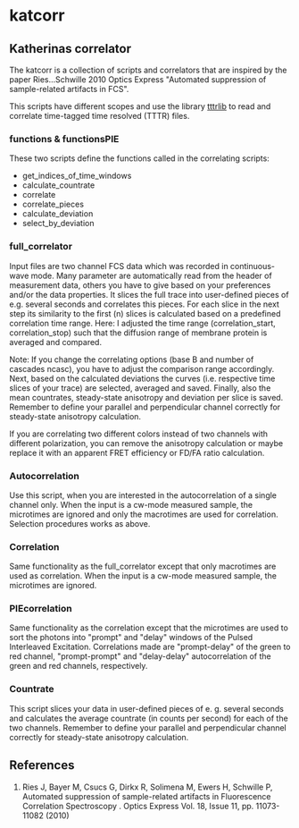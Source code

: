 # katcorr
## Katherinas correlator

The katcorr is a collection of scripts and correlators that are inspired by
the paper Ries...Schwille 2010 Optics Express "Automated suppression of
sample-related artifacts in FCS".

This scripts have different scopes and use the library [tttrlib](https://github.com/Fluorescence-Tools/tttrlib) 
to read and correlate time-tagged time resolved (TTTR) files.

### functions & functionsPIE
These two scripts define the functions called in the correlating scripts:
+ get_indices_of_time_windows
+ calculate_countrate
+ correlate
+ correlate_pieces
+ calculate_deviation
+ select_by_deviation

### full_correlator
Input files are two channel FCS data which was recorded in continuous-wave mode.
Many parameter are automatically read from the header of measurement data, 
others you have to give based on your preferences and/or the data properties.
It slices the full trace into user-defined pieces of e.g. several seconds and 
correlates this pieces. For each slice in the next step its similarity to the
first (n) slices is calculated based on a predefined correlation time range.
Here: I adjusted the time range (correlation_start, correlation_stop) such that 
the diffusion range of membrane protein is averaged and compared. 

Note: If you change the correlating options (base B and number of cascades
ncasc), you have to adjust the comparison range accordingly.
Next, based on the calculated deviations the curves (i.e. respective time 
slices of your trace) are selected, averaged and saved.
Finally, also the mean countrates, steady-state anisotropy and deviation per 
slice is saved. Remember to define your parallel and perpendicular channel
correctly for steady-state anisotropy calculation.

If you are correlating two different colors instead of two channels with different polarization,
you can remove the anisotropy calculation or maybe replace it with an apparent FRET efficiency
or FD/FA ratio calculation.

### Autocorrelation
Use this script, when you are interested in the autocorrelation of a single 
channel only. When the input is a cw-mode measured sample, the microtimes are
ignored and only the macrotimes are used for correlation. Selection
procedures works as above.

### Correlation
Same functionality as the full_correlator except that only macrotimes are used 
as correlation. When the input is a cw-mode measured sample, the microtimes
are ignored.

### PIEcorrelation
Same functionality as the correlation except that the microtimes are used to sort the photons
into "prompt" and "delay" windows of the Pulsed Interleaved Excitation.
Correlations made are "prompt-delay" of the green to red channel, "prompt-prompt" and "delay-delay"
autocorrelation of the green and red channels, respectively.

### Countrate
This script slices your data in user-defined pieces of e. g. several seconds 
and calculates the average countrate (in counts per second) for each of the
two channels. Remember to define your parallel and perpendicular channel 
correctly for steady-state anisotropy calculation.

## References

1.  Ries J, Bayer M, Csucs G, Dirkx R, Solimena M, Ewers H, Schwille P, 
Automated suppression of sample-related artifacts in Fluorescence Correlation 
Spectroscopy . Optics Express Vol. 18, Issue 11, pp. 11073-11082 (2010)

